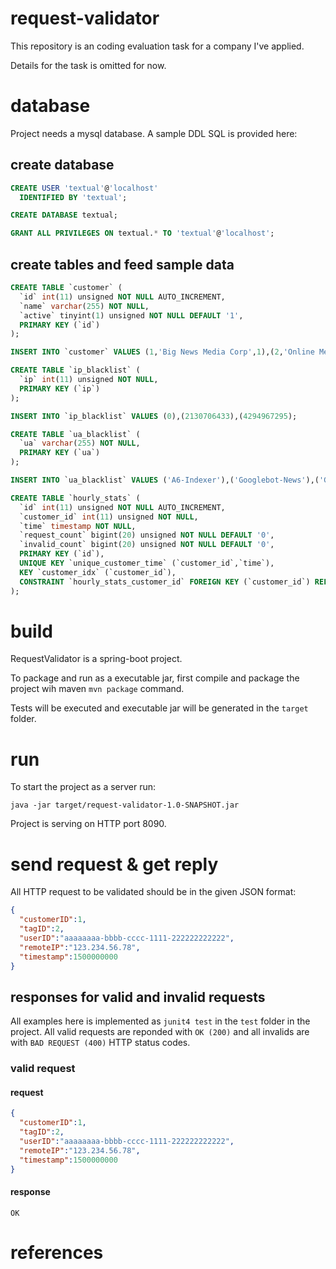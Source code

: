 # request-validator

This repository is an coding evaluation task for a company I've applied.

Details for the task is omitted for now.

# database

Project needs a mysql database. A sample DDL SQL is provided here:
## create database
```sql
CREATE USER 'textual'@'localhost'
  IDENTIFIED BY 'textual';

CREATE DATABASE textual;

GRANT ALL PRIVILEGES ON textual.* TO 'textual'@'localhost';
```

## create tables and feed sample data
```sql
CREATE TABLE `customer` (
  `id` int(11) unsigned NOT NULL AUTO_INCREMENT,
  `name` varchar(255) NOT NULL,
  `active` tinyint(1) unsigned NOT NULL DEFAULT '1',
  PRIMARY KEY (`id`)
);
```
```sql
INSERT INTO `customer` VALUES (1,'Big News Media Corp',1),(2,'Online Mega Store',1),(3,'Nachoroo Delivery',0),(4,'Euro Telecom Group',1);
```
```sql
CREATE TABLE `ip_blacklist` (
  `ip` int(11) unsigned NOT NULL,
  PRIMARY KEY (`ip`)
);
```
```sql
INSERT INTO `ip_blacklist` VALUES (0),(2130706433),(4294967295);
```
```sql
CREATE TABLE `ua_blacklist` (
  `ua` varchar(255) NOT NULL,
  PRIMARY KEY (`ua`)
);
```
```sql
INSERT INTO `ua_blacklist` VALUES ('A6-Indexer'),('Googlebot-News'),('Googlebot');
```
```sql
CREATE TABLE `hourly_stats` (
  `id` int(11) unsigned NOT NULL AUTO_INCREMENT,
  `customer_id` int(11) unsigned NOT NULL,
  `time` timestamp NOT NULL,
  `request_count` bigint(20) unsigned NOT NULL DEFAULT '0',
  `invalid_count` bigint(20) unsigned NOT NULL DEFAULT '0',
  PRIMARY KEY (`id`),
  UNIQUE KEY `unique_customer_time` (`customer_id`,`time`),
  KEY `customer_idx` (`customer_id`),
  CONSTRAINT `hourly_stats_customer_id` FOREIGN KEY (`customer_id`) REFERENCES `customer` (`id`) ON DELETE CASCADE ON UPDATE NO ACTION
);
```

# build
RequestValidator is a spring-boot project.

To package and run as a executable jar, first compile and package the project wih maven `mvn package` command.

Tests will be executed and executable jar will be generated in the `target` folder.

# run

To start the project as a server run:

```
java -jar target/request-validator-1.0-SNAPSHOT.jar
```

Project is serving on HTTP port 8090.

# send request & get reply

All HTTP request to be validated should be in the given JSON format:

```json
{
  "customerID":1,
  "tagID":2,
  "userID":"aaaaaaaa-bbbb-cccc-1111-222222222222",
  "remoteIP":"123.234.56.78",
  "timestamp":1500000000
}
```

## responses for valid and invalid requests
All examples here is implemented as `junit4 test` in the `test` folder in the project. All valid requests are reponded with `OK (200)`
and all invalids are with `BAD REQUEST (400)` HTTP status codes. 
### valid request
#### request
```json
{
  "customerID":1,
  "tagID":2,
  "userID":"aaaaaaaa-bbbb-cccc-1111-222222222222",
  "remoteIP":"123.234.56.78",
  "timestamp":1500000000
}
```
#### response
```
OK
```
      
   
# references
